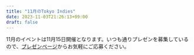 ```yaml
---
title: "11月のTokyo Indies"
date: 2023-11-03T21:26:13+09:00
draft: false
---
```


11月のイベントは11月15日開催となります。いつも通りプレゼンを募集しているので、[プレゼンページ](/present)からお気軽にご応募ください。

